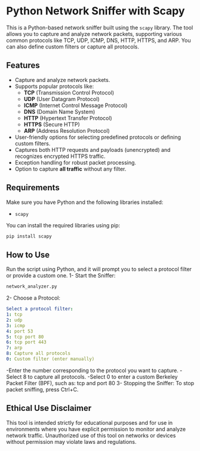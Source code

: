 # Python Network Sniffer with Scapy

This is a Python-based network sniffer built using the `scapy` library. The tool allows you to capture and analyze network packets, supporting various common protocols like TCP, UDP, ICMP, DNS, HTTP, HTTPS, and ARP. You can also define custom filters or capture all protocols.

## Features
- Capture and analyze network packets.
- Supports popular protocols like:
  - **TCP** (Transmission Control Protocol)
  - **UDP** (User Datagram Protocol)
  - **ICMP** (Internet Control Message Protocol)
  - **DNS** (Domain Name System)
  - **HTTP** (Hypertext Transfer Protocol)
  - **HTTPS** (Secure HTTP)
  - **ARP** (Address Resolution Protocol)
- User-friendly options for selecting predefined protocols or defining custom filters.
- Captures both HTTP requests and payloads (unencrypted) and recognizes encrypted HTTPS traffic.
- Exception handling for robust packet processing.
- Option to capture **all traffic** without any filter.

## Requirements

Make sure you have Python and the following libraries installed:

- `scapy`

You can install the required libraries using pip:

```bash
pip install scapy
```

## How to Use
Run the script using Python, and it will prompt you to select a protocol filter or provide a custom one.
1- Start the Sniffer:
```bash 
network_analyzer.py
```
2- Choose a Protocol:
```yaml
Select a protocol filter:
1: tcp
2: udp
3: icmp
4: port 53
5: tcp port 80
6: tcp port 443
7: arp
8: Capture all protocols
0: Custom filter (enter manually)
```
-Enter the number corresponding to the protocol you want to capture.
-Select 8 to capture all protocols.
-Select 0 to enter a custom Berkeley Packet Filter (BPF), such as:
tcp and port 80
3- Stopping the Sniffer: To stop packet sniffing, press Ctrl+C.


## Ethical Use Disclaimer

This tool is intended strictly for educational purposes and for use in environments where you have explicit permission to monitor and analyze network traffic. Unauthorized use of this tool on networks or devices without permission may violate laws and regulations.
